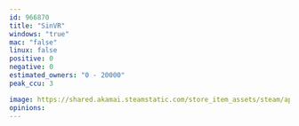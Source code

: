 ```yaml
---
id: 966870
title: "SinVR"
windows: "true"
mac: "false"
linux: false
positive: 0
negative: 0
estimated_owners: "0 - 20000"
peak_ccu: 3

image: https://shared.akamai.steamstatic.com/store_item_assets/steam/apps/966870/header.jpg?t=1732982582
opinions:
---
```

